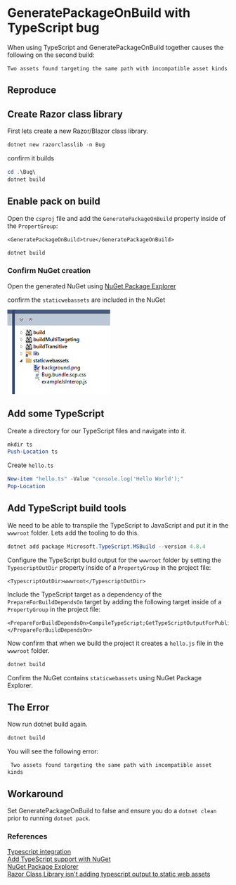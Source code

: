 # GeneratePackageOnBuild with TypeScript bug

When using TypeScript and GeneratePackageOnBuild together causes the following on the second build:

```console
Two assets found targeting the same path with incompatible asset kinds
```

## Reproduce

## Create Razor class library

First lets create a new Razor/Blazor class library.

```powershell
dotnet new razorclasslib -n Bug
```

confirm it builds

```powershell
cd .\Bug\
dotnet build
```

## Enable pack on build

Open the `csproj` file and add the `GeneratePackageOnBuild` property inside of the `PropertGroup`:

```csproj
<GeneratePackageOnBuild>true</GeneratePackageOnBuild>
```

```powershell
dotnet build
```

### Confirm NuGet creation

Open the generated NuGet using [NuGet Package Explorer](https://apps.microsoft.com/store/detail/nuget-package-explorer/9WZDNCRDMDM3?hl=en-us&gl=us)

confirm the `staticwebassets` are included in the NuGet

![](images/20221107055917.png)

## Add some TypeScript

Create a directory for our TypeScript files and navigate into it.

```powershell
mkdir ts
Push-Location ts
```

Create `hello.ts`

```powershell
New-item "hello.ts" -Value "console.log('Hello World');"
Pop-Location
```

## Add TypeScript build tools

We need to be able to transpile the TypeScript to JavaScript and put it in the `wwwroot` folder. Lets add the tooling to do this.

```powershell
dotnet add package Microsoft.TypeScript.MSBuild --version 4.8.4
```

Configure the TypeScript build output for the `wwwroot` folder by setting the `TypescriptOutDir` property inside of a `PropertyGroup` in the project file:

```csproj
<TypescriptOutDir>wwwroot</TypescriptOutDir>
```

Include the TypeScript target as a dependency of the `PrepareForBuildDependsOn` target by adding the following target inside of a `PropertyGroup` in the project file:

```csproj
<PrepareForBuildDependsOn>CompileTypeScript;GetTypeScriptOutputForPublishing;$(PrepareForBuildDependsOn)</PrepareForBuildDependsOn>
```

Now confirm that when we build the project it creates a `hello.js` file in the `wwwroot` folder.

```powershell
dotnet build
```

Confirm the NuGet contains `staticwebassets` using NuGet Package Explorer.

## The Error

Now run dotnet build again.

```powershell
dotnet build
```

You will see the following error:

```console
 Two assets found targeting the same path with incompatible asset kinds
```

## Workaround

Set GeneratePackageOnBuild to false and ensure you do a `dotnet clean` prior to running `dotnet pack`.

### References

[Typescript integration](https://learn.microsoft.com/en-us/aspnet/core/razor-pages/ui-class?view=aspnetcore-6.0&tabs=visual-studio#typescript-integration)  
[Add TypeScript support with NuGet](https://learn.microsoft.com/en-us/visualstudio/javascript/compile-typescript-code-nuget?view=vs-2022)  
[NuGet Package Explorer](https://apps.microsoft.com/store/detail/nuget-package-explorer/9WZDNCRDMDM3?hl=en-us&gl=us)  
[Razor Class Library isn't adding typescript output to static web assets](https://github.com/dotnet/aspnetcore/issues/42110)
